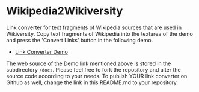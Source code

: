 # Wikipedia2Wikiversity
Link converter for text fragments of Wikipedia sources that are used in Wikiversity.
Copy text fragments of Wikipedia into the textarea of the demo and press the 'Convert Links' button in the following demo.

* [Link Converter Demo](https://niebert.github.io/Wikipedia2Wikiversity)

The web source of the Demo link mentioned above is stored in the subdirectory `/docs`. Please feel free to fork the repository and alter the source code according to your needs. To publish YOUR link converter on Github as well, change the link in this README.md to your repository.
